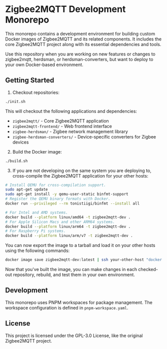 # Zigbee2MQTT Development Monorepo

This monorepo contains a development environment for building custom Docker images of Zigbee2MQTT and its related components. It includes the core Zigbee2MQTT project along with its essential dependencies and tools.

Use this repository when you are working on new features or changes to zigbee2mqtt, herdsman, or herdsman-converters, but want to deploy to your own Docker-based environment.

## Getting Started

1. Checkout repositories:
```bash
./init.sh
```

This will checkout the following applications and dependencies:
- `zigbee2mqtt/` - Core Zigbee2MQTT application
- `zigbee2mqtt-frontend/` - Web frontend interface
- `zigbee-herdsman/` - Zigbee network management library
- `zigbee-herdsman-converters/` - Device-specific converters for Zigbee devices

2. Build the Docker image:
```bash
./build.sh
```

3. If you are not developing on the same system you are deploying to, cross-compile the Zigbee2MQTT application for your other hosts:

```bash
# Install QEMU for cross-compilation support.
sudo apt-get update
sudo apt-get install -y qemu-user-static binfmt-support
# Register the QEMU binary formats with Docker.
docker run --privileged --rm tonistiigi/binfmt --install all
```

```bash
# For Intel and AMD systems.
docker build --platform linux/amd64 -t zigbee2mqtt-dev .
# For Apple Silicon Macs and other ARM64 systems.
docker build --platform linux/arm64 -t zigbee2mqtt-dev .
# For Raspberry Pi systems.
docker build --platform linux/arm/v7 -t zigbee2mqtt-dev .
```

You can now export the image to a tarball and load it on your other hosts using the following commands:
```bash
docker image save zigbee2mqtt-dev:latest | ssh your-other-host "docker image load"
```

Now that you've built the image, you can make changes in each checked-out repository, rebuild, and test them in your own environment.

## Development

This monorepo uses PNPM workspaces for package management. The workspace configuration is defined in `pnpm-workspace.yaml`.

## License

This project is licensed under the GPL-3.0 License, like the original Zigbee2MQTT project.